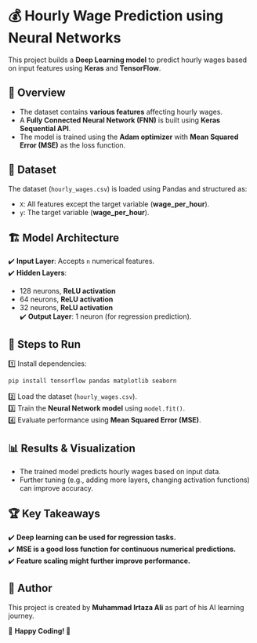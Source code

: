 # 💰 Hourly Wage Prediction using Neural Networks  

This project builds a **Deep Learning model** to predict hourly wages based on input features using **Keras** and **TensorFlow**.  

## 📌 Overview  
- The dataset contains **various features** affecting hourly wages.  
- A **Fully Connected Neural Network (FNN)** is built using **Keras Sequential API**.  
- The model is trained using the **Adam optimizer** with **Mean Squared Error (MSE)** as the loss function.  

## 📂 Dataset  
The dataset (`hourly_wages.csv`) is loaded using Pandas and structured as:  
- `X`: All features except the target variable (**wage_per_hour**).  
- `y`: The target variable (**wage_per_hour**).  

## 🏗️ Model Architecture  
✔️ **Input Layer**: Accepts `n` numerical features.  
✔️ **Hidden Layers**:  
   - 128 neurons, **ReLU activation**  
   - 64 neurons, **ReLU activation**  
   - 32 neurons, **ReLU activation**  
✔️ **Output Layer**: 1 neuron (for regression prediction).  

## 🚀 Steps to Run  
1️⃣ Install dependencies:  
   ```bash
   pip install tensorflow pandas matplotlib seaborn
   ```
2️⃣ Load the dataset (`hourly_wages.csv`).  
3️⃣ Train the **Neural Network model** using `model.fit()`.  
4️⃣ Evaluate performance using **Mean Squared Error (MSE)**.  

## 📊 Results & Visualization  
- The trained model predicts hourly wages based on input data.  
- Further tuning (e.g., adding more layers, changing activation functions) can improve accuracy.  

## 🏆 Key Takeaways  
✔️ **Deep learning can be used for regression tasks.**  
✔️ **MSE is a good loss function for continuous numerical predictions.**  
✔️ **Feature scaling might further improve performance.**  

## 👤 Author  
This project is created by **Muhammad Irtaza Ali** as part of his AI learning journey.  

📌 **Happy Coding! 🚀**  
